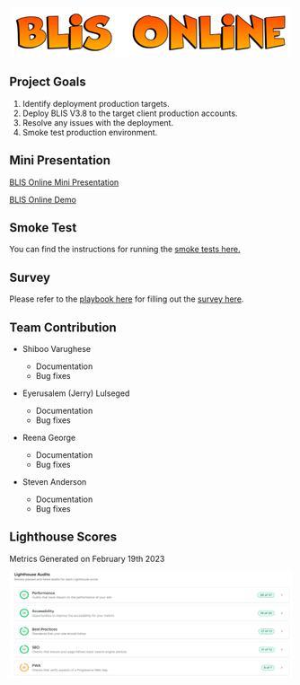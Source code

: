 <center><img src = "/assets/blisheader.png" alt="BLIS Online Team" width="500" height="88"></center>


## Project Goals

1. Identify deployment production targets. 
2. Deploy BLIS V3.8 to the target client production accounts. 
3. Resolve any issues with the deployment. 
4. Smoke test production environment. 

## Mini Presentation

[BLIS Online Mini Presentation](assets/blis_online_mini_presentation.pdf)

[BLIS Online Demo](https://youtu.be/mQFPkyUIiXg)


## Smoke Test

You can find the instructions for running the [smoke tests here.](https://github.com/blisonline/blisonline.github.io/tree/main/smoke_tests)

## Survey

Please refer to the [playbook here](assets/BLIS_V3.8_PlayBook_v1.pdf) for filling out the [survey here](https://gatech.co1.qualtrics.com/jfe/form/SV_7NWTqDo6ypFJCgS).

## Team Contribution

- Shiboo Varughese

    * Documentation
    * Bug fixes


- Eyerusalem (Jerry) Lulseged

    * Documentation
    * Bug fixes


- Reena George

    * Documentation
    * Bug fixes


- Steven Anderson

    * Documentation
    * Bug fixes

## Lighthouse Scores

Metrics Generated on February 19th 2023

<left><img src = "/assets/LighthouseAudits.webp" alt="Lighthouse Metrics" width="680" height="190"></left>
   